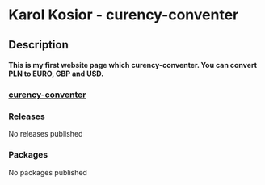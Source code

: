 # Karol Kosior - curency-conventer
## Description
#### This is my first website page which curency-conventer. You can convert PLN to EURO, GBP and USD.
### [curency-conventer](https://miasto85.github.io/curency-conventer2023/)
### Releases
No releases published
### Packages
No packages published
